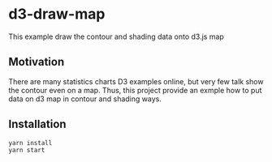 # d3-draw-map
This example draw the contour and shading data onto d3.js map

## Motivation
There are many statistics charts D3 examples online, but very few talk show the contour even on a map.  Thus, this project provide an exmple how to put data on d3 map in contour and shading ways.

## Installation
```
yarn install
yarn start
```
